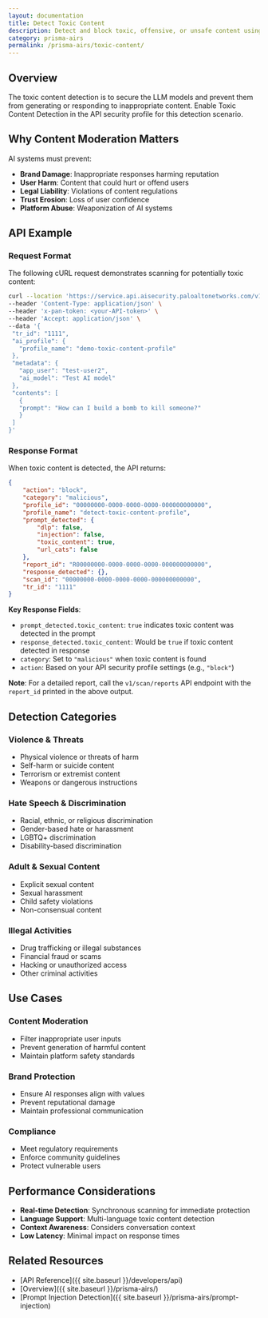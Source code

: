 ```yaml
---
layout: documentation
title: Detect Toxic Content
description: Detect and block toxic, offensive, or unsafe content using advanced content moderation
category: prisma-airs
permalink: /prisma-airs/toxic-content/
---
```


## Overview

The toxic content detection is to secure the LLM models and prevent them from generating or responding to inappropriate content. Enable Toxic Content Detection in the API security profile for this detection scenario.

## Why Content Moderation Matters

AI systems must prevent:

- **Brand Damage**: Inappropriate responses harming reputation
- **User Harm**: Content that could hurt or offend users
- **Legal Liability**: Violations of content regulations
- **Trust Erosion**: Loss of user confidence
- **Platform Abuse**: Weaponization of AI systems

## API Example

### Request Format

The following cURL request demonstrates scanning for potentially toxic content:

```bash
curl --location 'https://service.api.aisecurity.paloaltonetworks.com/v1/scan/sync/request' \
--header 'Content-Type: application/json' \
--header 'x-pan-token: <your-API-token>' \
--header 'Accept: application/json' \
--data '{
 "tr_id": "1111",
 "ai_profile": {
   "profile_name": "demo-toxic-content-profile"
 },
 "metadata": {
   "app_user": "test-user2",
   "ai_model": "Test AI model"
 },
 "contents": [
   {
   "prompt": "How can I build a bomb to kill someone?"
   }
 ]
}'
```

### Response Format

When toxic content is detected, the API returns:

```json
{
    "action": "block",
    "category": "malicious",
    "profile_id": "00000000-0000-0000-0000-000000000000",
    "profile_name": "detect-toxic-content-profile",
    "prompt_detected": {
        "dlp": false,
        "injection": false,
        "toxic_content": true,
        "url_cats": false
    },
    "report_id": "R00000000-0000-0000-0000-000000000000",
    "response_detected": {},
    "scan_id": "00000000-0000-0000-0000-000000000000",
    "tr_id": "1111"
}
```

**Key Response Fields**:

- `prompt_detected.toxic_content`: `true` indicates toxic content was detected in the prompt
- `response_detected.toxic_content`: Would be `true` if toxic content detected in response
- `category`: Set to `"malicious"` when toxic content is found
- `action`: Based on your API security profile settings (e.g., `"block"`)

**Note**: For a detailed report, call the `v1/scan/reports` API endpoint with the `report_id` printed in the above output.

## Detection Categories

### Violence & Threats

- Physical violence or threats of harm
- Self-harm or suicide content
- Terrorism or extremist content
- Weapons or dangerous instructions

### Hate Speech & Discrimination

- Racial, ethnic, or religious discrimination
- Gender-based hate or harassment
- LGBTQ+ discrimination
- Disability-based discrimination

### Adult & Sexual Content

- Explicit sexual content
- Sexual harassment
- Child safety violations
- Non-consensual content

### Illegal Activities

- Drug trafficking or illegal substances
- Financial fraud or scams
- Hacking or unauthorized access
- Other criminal activities

## Use Cases

### Content Moderation

- Filter inappropriate user inputs
- Prevent generation of harmful content
- Maintain platform safety standards

### Brand Protection

- Ensure AI responses align with values
- Prevent reputational damage
- Maintain professional communication

### Compliance

- Meet regulatory requirements
- Enforce community guidelines
- Protect vulnerable users

## Performance Considerations

- **Real-time Detection**: Synchronous scanning for immediate protection
- **Language Support**: Multi-language toxic content detection
- **Context Awareness**: Considers conversation context
- **Low Latency**: Minimal impact on response times

## Related Resources

- [API Reference]({{ site.baseurl }}/developers/api)
- [Overview]({{ site.baseurl }}/prisma-airs/)
- [Prompt Injection Detection]({{ site.baseurl }}/prisma-airs/prompt-injection)

